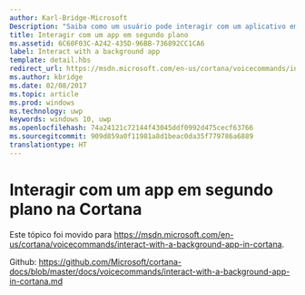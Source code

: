 ```yaml
---
author: Karl-Bridge-Microsoft
Description: "Saiba como um usuário pode interagir com um aplicativo em segundo plano usando a voz e a tela da Cortana durante a execução de um comando de voz."
title: Interagir com um app em segundo plano
ms.assetid: 6C60F03C-A242-435D-96BB-736892CC1CA6
label: Interact with a background app
template: detail.hbs
redirect_url: https://msdn.microsoft.com/en-us/cortana/voicecommands/interact-with-a-background-app-in-cortana
ms.author: kbridge
ms.date: 02/08/2017
ms.topic: article
ms.prod: windows
ms.technology: uwp
keywords: windows 10, uwp
ms.openlocfilehash: 74a24121c72144f43045ddf0992d475cecf63766
ms.sourcegitcommit: 909d859a0f11981a8d1beac0da35f779786a6889
translationtype: HT
---
```

# <a name="interact-with-a-background-app-in-cortana"></a>Interagir com um app em segundo plano na Cortana

Este tópico foi movido para https://msdn.microsoft.com/en-us/cortana/voicecommands/interact-with-a-background-app-in-cortana.

Github: https://github.com/Microsoft/cortana-docs/blob/master/docs/voicecommands/interact-with-a-background-app-in-cortana.md
